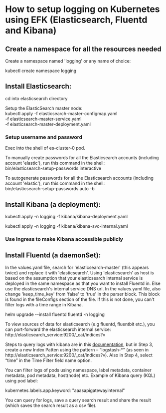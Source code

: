 # How to setup logging on Kubernetes using EFK (Elasticsearch, Fluentd and Kibana)

## Create a namespace for all the resources needed
Create a namespace named 'logging' or any name of choice:

kubectl create namespace logging

## Install Elasticsearch:  
cd into elasticsearch directory  

Setup the ElasticSearch master node:  
kubectl apply  -f elasticsearch-master-configmap.yaml \
-f elasticsearch-master-service.yaml \
-f elasticsearch-master-deployment.yaml

### Setup username and password

Exec into the shell of es-cluster-0 pod.

To manually create passwords for all the Elasticsearch accounts (including account 'elastic'), run this command in the shell:  
bin/elasticsearch-setup-passwords interactive

To autogenerate passwords for all the Elasticsearch accounts (including account 'elastic'), run this command in the shell:  
bin/elasticsearch-setup-passwords auto -b

## Install Kibana (a deployment):

kubectl apply -n logging -f kibana/kibana-deployment.yaml

kubectl apply -n logging -f kibana/kibana-svc-internal.yaml

### Use Ingress to make Kibana accessible publicly 

## Install Fluentd (a daemonSet):
In the values.yaml file, search for 'elasticsearch-master' (this appears twice) and replace it with 'elasticsearch'. Using 'elasticsearch' as host is based on the assumption that your elasticsearch internal service is deployed in the same namespace as that you want to install Fluentd in. Else use the elasticsearch's internal service DNS url.
In the values.yaml file, also change 'keep_time_key' from 'false' to 'true' in the parser block. This block is found in the fileConfigs section of the file. If this is not done, you can't filter logs with a time range in Kibana.

helm upgrade --install fluentd fluentd -n logging

To view sources of data for elasticsearch (e.g fluentd, fluentbit etc.), you can port-forward the elasticsearch internal service:
http://elasticsearch_service:9200/_cat/indices?v

Steps to query logs with kibana are in this [documentation](https://devopscube.com/setup-efk-stack-on-kubernetes), but in Step 3, create a new Index Patten using the pattern – “logstash-*” (as seen in http://elasticsearch_service:9200/_cat/indices?v).
Also in Step 4, select “time” in the Time Filter field name option.

You can filter logs of pods using namespace, label metadata, container metadata, pod metadata, host(node) etc.
Example of Kibana query (KQL) using pod label:

kubernetes.labels.app.keyword: "aaasapigatewayinternal" 

You can query for logs, save a query search result and share the result (which saves the search result as a csv file).
